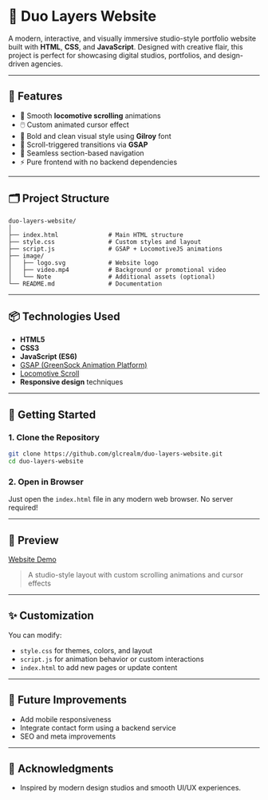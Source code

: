 # 🎨 Duo Layers Website

A modern, interactive, and visually immersive studio-style portfolio website built with **HTML**, **CSS**, and **JavaScript**. Designed with creative flair, this project is perfect for showcasing digital studios, portfolios, and design-driven agencies.

---

## 🌟 Features

- 🎥 Smooth **locomotive scrolling** animations
- 🖱️ Custom animated cursor effect
- 🎨 Bold and clean visual style using **Gilroy** font
- 🧠 Scroll-triggered transitions via **GSAP**
- 🔁 Seamless section-based navigation
- ⚡ Pure frontend with no backend dependencies

---

## 🗂️ Project Structure

```
duo-layers-website/
│
├── index.html              # Main HTML structure
├── style.css               # Custom styles and layout
├── script.js               # GSAP + LocomotiveJS animations
├── image/
│   ├── logo.svg            # Website logo
│   ├── video.mp4           # Background or promotional video
│   └── Note                # Additional assets (optional)
└── README.md               # Documentation
```

---

## 📦 Technologies Used

- **HTML5**
- **CSS3**
- **JavaScript (ES6)**
- [GSAP (GreenSock Animation Platform)](https://greensock.com/gsap/)
- [Locomotive Scroll](https://locomotivemtl.github.io/locomotive-scroll/)
- **Responsive design** techniques

---

## 🚀 Getting Started

### 1. Clone the Repository

```bash
git clone https://github.com/glcrealm/duo-layers-website.git
cd duo-layers-website
```

### 2. Open in Browser

Just open the `index.html` file in any modern web browser. No server required!

---

## 📸 Preview

[Website Demo](https://glcrealm.github.io/duo-layers-website/)
> A studio-style layout with custom scrolling animations and cursor effects

---

## ✨ Customization

You can modify:

- `style.css` for themes, colors, and layout
- `script.js` for animation behavior or custom interactions
- `index.html` to add new pages or update content

---

## 🧪 Future Improvements

- Add mobile responsiveness
- Integrate contact form using a backend service
- SEO and meta improvements

---

## 👋 Acknowledgments

- Inspired by modern design studios and smooth UI/UX experiences.
